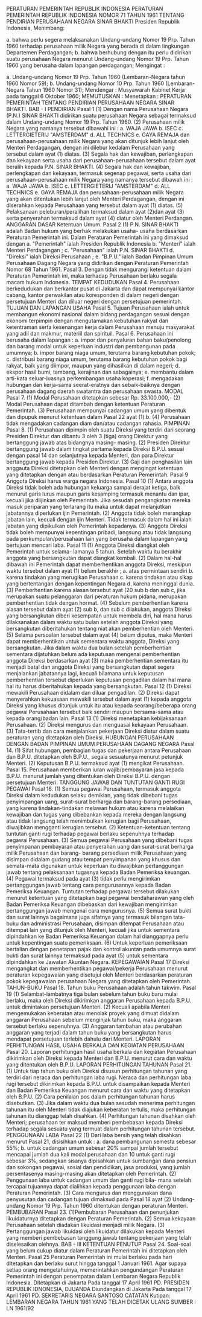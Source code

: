  PERATURAN PEMERINTAH REPUBLIK INDONESIA PERATURAN PEMERINTAH REPUBLIK INDONESIA NOMOR 71 TAHUN 1961 TENTANG PENDIRIAN PERUSAHAAN NEGARA SINAR BHAKTI Presiden Republik Indonesia,
Menimbang:

a. bahwa perlu segera melaksanakan Undang-undang Nomor 19 Prp. Tahun 1960 terhadap perusahaan milik Negara yang berada di dalam lingkungan Departemen Perdagangan;
b. bahwa berhubung dengan itu perlu didirikan suatu perusahaan Negara menurut Undang-undang Nomor 19 Prp. Tahun 1960 yang berusaha dalam lapangan perdagangan;
Mengingat :

a. Undang-undang Nomor 19 Prp. Tahun 1960 (Lembaran-Negara tahun 1960 Nomor 59);
b. Undang-undang Nomor 10 Prp. Tahun 1960 (Lembaran-Negara Tahun 1960 Nomor 31); Mendengar : Musyawarah Kabinet Kerja pada tanggal 6 Oktober 1960;
MEMUTUSKAN :
 Menetapkan : PERATURAN PEMERINTAH TENTANG PENDIRIAN PERUSAHAAN NEGARA SINAR BHAKTI. BAB - I PENDIRIAN
Pasal 1
(1) Dengan nama Perusahaan Negara (P.N.) SINAR BHAKTI didirikan suatu perusahaan Negara sebagai termaksud dalam Undang-undang Nomor 19 Prp. Tahun 1960.
(2) Perusahaan milik Negara yang namanya tersebut dibawahi ini :
a. WAJA JAWA b. ISEC c. LETTERGIETERIJ "AMSTERDAM" d. ALL TECHNICS e. GAYA REMAJA dan perusahaan-perusahaan milik Negara yang akan ditunjuk lebih lanjut oleh Menteri Perdagangan, dengan ini dilebur kedalam Perusahaan yang tersebut dalam ayat (1) diatas.
(3) Segala hak dan kewajiban, perlengkapan dan kekayaan serta usaha dari perusahaan-perusahaan tersebut dalam ayat beralih kepada P.N. SINAR BHAKTI.
(4) Segala hak dan kewajiban, perlengkapan dan kekayaan, termasuk segenap pegawai, serta usaha dari perusahaan-perusahaan milik Negara yang namanya tersebut dibawah ini :
a. WAJA JAWA b. ISEC c. LETTERGIETERIJ "AMSTERDAM" d. ALL TECHNICS e. GAYA REMAJA dan perusahaan-perusahaan milik Negara yang akan ditentukan lebih lanjut oleh Menteri Perdagangan, dengan ini diserahkan kepada Perusahaan yang tersebut dalam ayat (1) diatas.
(5) Pelaksanaan peleburan/peralihan termaksud dalam ayat (2)dan ayat (3) serta penyerahan termaksud dalam ayat (4) diatur oleh Menteri Perdangan. ANGGARAN DASAR Ketentuan Umum.
Pasal 2
(1) P.N. SINAR BHAKTI adalah Badan hukum yang berhak melakukan usaha- usaha berdasarkan Peraturan Pemerintah ini. Dalam Peraturan Pemerintah ini yang dimaksud dengan a. "Pemerintah" ialah Presiden Republik Indonesia b. "Menteri" ialah Menteri Perdagangan ;
c. "Perusahaan" ialah P.N. SINAR BHAKTI d. "Direksi" ialah Direksi Perusahaan ;
e. "B.P.U." ialah Badan Pimpinan Umum Perusahaan Dagang Negara yang didirikan dengan Peraturan Pemerintah Nomor 68 Tahun 1961. Pasal 3. Dengan tidak mengurangi ketentuan dalam Peraturan Pemerintah ini, maka terhadap Perusahaan berlaku segala macam hukum Indonesia. TEMPAT KEDUDUKAN Pasal 4. Perusahaan berkedudukan dan berkantor pusat di Jakarta dan dapat mempunyai kantor cabang, kantor perwakilan atau koresponden di dalam negeri dengan persetujuan Menteri dan diluar negeri dengan persetujuan pemerintah. TUJUAN DAN LAPANGAN USAHA Pasal 5. Tujuan Perusahaan ialah untuk membangun ekonomi nasional dalam bidang perdagangan sesuai dengan ekonomi terpimpin dengan mengutamakan kebutuhan rakyat dan ketentraman serta kesenangan kerja dalam Perusahaan menuju masyarakat yang adil dan makmur, materiil dan spirituil. Pasal 6. Perusahaan ini berusaha dalam lapangan :
a. impor dan penyaluran bahan baku/penolong dan barang modal untuk keperluan industri dan pembangunan pada umumnya;
b. impor barang niaga umum, terutama barang kebutuhan pokok;
c. distribusi barang niaga umum, terutama barang kebutuhan pokok bagi rakyat, baik yang diimpor, maupun yang dihasilkan di dalam negeri;
d. ekspor hasil bumi, tambang, kerajinan dan sebagainya;
e. membantu dalam arti-kata seluar-luasnya perkembangan usaha koperasi;
f. mengadakan hubungan dan kerja-sama seerat-eratnya dan sebaik-baiknya dengan perusahaan dagang daerah swatantra dan perusahaan swasta. MODAL Pasal 7.
(1) Modal Perusahaan ditetapkan sebesar Rp. 33.100.000,- (2) Modal Perusahaan dapat ditambah dengan ketentuan Peraturan Pemerintah.
(3) Perusahaan mempunyai cadangan umum yang dibentuk dan dipupuk menurut ketentuan dalam Pasal 22 ayat (1) b.
(4) Perusahaan tidak mengadakan cadangan diam dan/atau cadangan rahasia. PIMPINAN Pasal 8.
(1) Perusahaan dipimpin oleh suatu Direksi yang terdiri dari seorang Presiden Direktur dan dibantu 3 oleh 3 (tiga) orang Direktur yang bertanggung jawab atas bidangnya masing- masing.
(2) Presiden Direktur bertanggung jawab dalam tingkat pertama kepada Direksi B.P.U. sesuai dengan pasal 14 dan selanjutnya kepada Menteri, dan para Direktur bertanggung jawab kepada Presiden Direktur.
(3) Gaji dan penghasilan lain anggauta Direksi ditetapkan oleh Menteri dengan mengingat ketentuan yang ditetapkan dengan atau berdasarkan Peraturan Pemerintah.
Pasal 9
Anggota Direksi harus warga negara Indonesia.
Pasal 10
(1) Antara anggota Direksi tidak boleh ada hubungan keluarga sampai derajat ketiga, baik menurut garis lurus maupun garis kesamping termasuk menantu dan ipar, kecuali jika diijinkan oleh Pemerintah. Jika sesudah pengangkatan mereka masuk periparan yang terlarang itu maka untuk dapat melanjutkan jabatannya diperlukan ijin Pemerintah.
(2) Anggota tidak boleh merangkap jabatan lain, kecuali dengan ijin Menteri. Tidak termasuk dalam hal ini ialah jabatan yang dipikulkan oleh Pemerintah kepadanya.
(3) Anggota Direksi tidak boleh mempunyai kepentingan pribadi, langsung atau tidak langsung pada perkumpulan/perusahaan lain yang berusaha dalam lapangan yang bertujuan mencari laba.
Pasal 11
(1) Anggota Direksi diangkat oleh Pemerintah untuk selama- lamanya 5 tahun. Setelah waktu itu berakhir anggota yang bersangkutan dapat diangkat kembali.
(2) Dalam hal-hal dibawah ini Pemerintah dapat memberhentikan anggota Direksi, meskipun waktu tersebut dalam ayat (1) belum berakhir ;
a. atas permintaan sendiri b. karena tindakan yang merugikan Perusahaan c. karena tindakan atau sikap yang bertentangan dengan kepentingan Negara d. karena meninggal dunia.
(3) Pemberhentian karena alasan tersebut ayat (20 sub b dan sub c, jika merupakan suatu pelanggaran dari peraturan hukum pidana, merupakan pemberhentian tidak dengan hormat.
(4) Sebelum pemberhentian karena alasan tersebut dalam ayat (2) sub b, dan sub c dilakukan, anggota Direksi yang bersangkutan diberi kesempatan untuk membela diri, hal mana harus dilaksanakan dalam waktu satu bulan setelah anggota Direksi yang bersangkutan diberitahukan tentang niat akan pemberhentian oleh Menteri.
(5) Selama persoalan tersebut dalam ayat (4) belum diputus, maka Menteri dapat memberhentikan untuk sementara waktu anggota, Direksi yang bersangkutan. Jika dalam waktu dua bulan setelah pemberhentian sementara dijatuhkan belum ada keputusan mengenai pemberhentian anggota Direksi berdasarkan ayat (3) maka pemberhentian sementara itu menjadi batal dan anggota Direksi yang bersangkutan dapat segera menjalankan jabatannya lagi, kecuali bilamana untuk keputusan pemberhentian tersebut diperlukan keputusan pengadilan dalam hal mana hal itu harus diberitahukan kepada yang bersangkutan.
Pasal 12
(1) Direksi mewakili Perusahaan didalam dan diluar pengadilan.
(2) Direksi dapat menyerahkan kekuasaan mewakili tersebut dalam ayat (1) kepada anggota Direksi yang khusus ditunjuk untuk itu atau kepada seorang/beberapa orang pegawai Perusahaan tersebut baik sendiri maupun bersama-sama atau kepada orang/badan lain.
Pasal 13
(1) Direksi menetapkan kebijaksanaan Perusahaan.
(2) Direksi mengurus dan menguasai kekayaan Perusahaan.
(3) Tata-tertib dan cara menjalankan pekerjaan Direksi diatur dalam suatu peraturan yang ditetapkan oleh Direksi. HUBUNGAN PERUSAHAAN DENGAN BADAN PIMPINAN UMUM PERUSAHAAN DAGANG NEGARA Pasal 14.
(1) Sifat hubungan, pembagian tugas dan pekerjaan antara Perusahaan dan B.P.U. ditetapkan oleh B.P.U., segala sesuatunya menurut petunjuk Menteri.
(2) Keputusan B.P.U. termaksud ayat (1) mengikat Perusahaan. Pasal 15. Perusahaan memberikan iuran wajib/pembayaran jasa kepada B.P.U. menurut jumlah yang ditentukan oleh Direksi B.P.U. dengan persetujuan Menteri. TANGGUNG JAWAB DAN TUNTUTAN GANTI RUGI PEGAWAI Pasal 16.
(1) Semua pegawai Perusahaan, termasuk anggota Direksi dalam kedudukan selaku demikian, yang tidak dibebani tugas penyimpangan uang, surat-surat berharga dan barang-barang persediaan, yang karena tindakan-tindakan melawan hukum atau karena melalaikan kewajiban dan tugas yang dibebankan kepada mereka dengan langsung atau tidak langsung telah menimbulkan kerugian bagi Perusahaan, diwajibkan mengganti kerugian tersebut.
(2) Ketentuan-ketentuan tentang tuntutan ganti rugi terhadap pegawai berlaku sepenuhnya terhadap pegawai Perusahaan.
(3) Semua pegawai Perusahaan yang dibebani tugas penyimpanan pembayaran atau penyerahan uang dan surat-surat berharga milik Perusahaan dan barang- barang persediaan milik Perusahaan yang disimpan didalam gudang atau tempat penyimpanan yang khusus dan semata-mata digunakan untuk keperluan itu diwajibkan pertanggungan jawab tentang pelaksanaan tugasnya kepada Badan Pemeriksa keuangan.
(4) Pegawai termaksud pada ayat (3) tidak perlu mengirimkan pertanggungan jawab tentang cara pengurusannya kepada Badan Pemeriksa Keuangan. Tuntutan terhadap pergawai tersebut dilakukan menurut ketentuan yang ditetapkan bagi pegawai bendaharawan yang oleh Badan Pemeriksa Keuangan dibebaskan dari kewajiban mengirimkan pertanggungan jawab mengenai cara mengurusnya.
(5) Semua surat bukti dan surat lainnya bagaimana juga sifatnya yang termasuk bilangan tata-buku dan administrasi Perusahaan, disimpan ditempat Perusahaan atau ditempat lain yang ditunjuk oleh Menteri, kecuali jika untuk sementara dipindahkan ke Badan Pemeriksa Keuangan dalam hal dianggapnya perlu untuk kepentingan suatu pemeriksaan.
(6) Untuk keperluan pemeriksaan bertalian dengan penetapan pajak dan kontrol akuntan pada umumnya surat bukti dan surat lainnya termaksud pada ayat (5) untuk sementara dipindahkan ke Jawatan Akuntan Negara. KEPEGAWAIAN
Pasal 17
Direksi mengangkat dan memberhentikan pegawai/pekerja Perusahaan menurut peraturan kepegawaian yang disetujui oleh Menteri berdasarkan peraturan pokok kepegawaian perusahaan Negara yang ditetapkan oleh Pemerintah. TAHUN-BUKU Pasal 18. Tahun buku Perusahaan adalah tahun takwim.
Pasal 19
(1) Selambat-lambatnya tiga bulan sebelum tahun buku baru mulai berlaku, maka oleh Direksi dikirimkan anggaran Perusahaan kepada B.P.U. untuk dimintakan persetujuan Menteri.
(2) Kecuali apabila Menteri mengemukakan keberatan atau menolak proyek yang dimuat didalam anggaran Perusahaan sebelum menginjak tahun buku, maka anggaran tersebut berlaku sepenuhnya.
(3) Anggaran tambahan atau perubahan anggaran yang terjadi dalam tahun buku yang bersangkutan harus mendapat persetujuan terlebih dahulu dari Menteri. LAPORAN PERHITUNGAN HASIL USAHA BERKALA DAN KEGIATAN PERUSAHAAN Pasal 20. Laporan perhitungan hasil usaha berkala dan kegiatan Perusahaan dikirimkan oleh Direksi kepada Menteri dan B.P.U. menurut cara dan waktu yang ditentukan oleh B.P.U. LAPORAN PERHITUNGAN TAHUNAN Pasal 21.
(1) Untuk tiap tahun buku oleh Direksi disusun perhitungan tahunan yang terdiri dari neraca dan perhitungan laba rugi. Neraca dan perhitungan laba rugi tersebut dikirimkan kepada B.P.U. untuk disampaikan kepada Menteri dan Badan Pemeriksa Keuangan menurut cara dan waktu yang ditetapkan oleh B.P.U.
(2) Cara penilaian pos dalam perhitungan tahunan harus disebutkan.
(3) Jika dalam waktu dua bulan sesudah menerima perhitungan tahunan itu oleh Menteri tidak diajukan keberatan tertulis, maka perhitungan tahunan itu dianggap telah disahkan.
(4) Perhitungan tahunan disahkan oleh Menteri; perusahaan ter maksud memberi pembebasan kepada Direksi terhadap segala sesuatu yang termuat dalam perhitungan tahunan tersebut. PENGGUNAAN LABA
Pasal 22
(1) Dari laba bersih yang telah disahkan menurut Pasal 21, disisihkan untuk :
a. dana pembangunan semesta sebesar 55%;
b. untuk cadangan umum sebesar 20% sampai jumlah tersebut mencapai jumlah dua kali modal perusahaan dan 10 untuk ganti rugi sebesar 3%, sedangkan sisanya dipisahkan untuk sumbangan dana pensiun dan sokongan pegawai, sosial dan pendidikan, jasa produksi, yang jumlah persentasenya masing-masing akan ditetapkan oleh Pemerintah.
(2) Penggunaan laba untuk cadangan umum dan ganti rugi bila- mana setelah tercapai tujuannya dapat dialihkan kepada penggunaan laba dengan Peraturan Pemerintah.
(3) Cara mengurus dan menggunakan dana penyusutan dan cadangan tujuan dimaksud pada Pasal 18 ayat (2) Undang- undang Nomor 19 Prp. Tahun 1960 ditentukan dengan peraturan Menteri. PEMBUBARAN Pasal 23.
(1)Pembubaran Perusahaan dan penunjukan likuidaturnya ditetapkan dengan Peraturan Pemerintah.
(2) Semua kekayaan Perusahaan setelah diadakan likuidasi menjadi milik Negara.
(3) Pertanggungan jawab likuidasi oleh likuidatur dilakukan kepada Menteri yang memberi pembebasan tanggung jawab tentang pekerjaan yang telah diselesaikan olehnya. BAB - III KETENTUAN PENUTUP Pasal 24. Soal-soal yang belum cukup diatur dalam Peraturan Pemerintah ini ditetapkan oleh Menteri. Pasal 25 Peraturan Pemerintah ini mulai berlaku pada hari ditetapkan dan berlaku surut hingga tanggal 1 Januari 1961. Agar supaya setiap orang mengetahuinya, memerintahkan pengundangan Peraturan Pemerintah ini dengan penempatan dalam Lembaran Negara Republik Indonesia. Ditetapkan di Jakarta Pada tanggal 17 April 1961 PD. PRESIDEN REPUBLIK IDNONESIA, DJUANDA Diundangkan di Jakarta Pada tanggal 17 April 1961 PD. SEKRETARIS NEGARA SANTOSO CATATAN Kutipan: LEMBARAN NEGARA TAHUN 1961 YANG TELAH DICETAK ULANG SUMBER : LN 1961/92